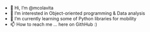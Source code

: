 - 👋 Hi, I’m @mcolavita
- 👀 I’m interested in Object-oriented programming & Data analysis
- 🌱 I’m currently learning some of Python libraries for mobility
- 📫 How to reach me ... here on GithHub :)

<!---
mcolavita/mcolavita is a ✨ special ✨ repository because its `README.md` (this file) appears on your GitHub profile.
You can click the Preview link to take a look at your changes.
--->
